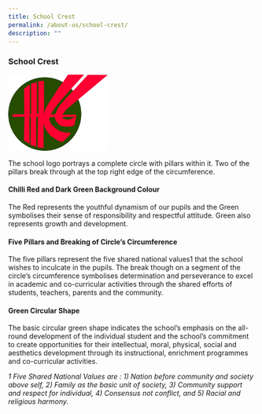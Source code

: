 ```yaml
---
title: School Crest
permalink: /about-us/school-crest/
description: ""
---
```

### School Crest

<img src="/images/crest1.png" 
     style="width:40%">

The school logo portrays a complete circle with pillars within it. Two of the pillars break through at the top right edge of the circumference.

  

#### Chilli Red and Dark Green Background Colour

The Red represents the youthful dynamism of our pupils and the Green symbolises their sense of responsibility and respectful attitude. Green also represents growth and development.

  

#### Five Pillars and Breaking of Circle’s Circumference

The five pillars represent the five shared national values1 that the school wishes to inculcate in the pupils. The break though on a segment of the circle’s circumference symbolises determination and perseverance to excel in academic and co-curricular activities through the shared efforts of students, teachers, parents and the community.

  

#### Green Circular Shape

The basic circular green shape indicates the school’s emphasis on the all-round development of the individual student and the school’s commitment to create opportunities for their intellectual, moral, physical, social and aesthetics development through its instructional, enrichment programmes and co-curricular activities.

*1 Five Shared National Values are : 1) Nation before community and society above self, 2) Family as the basic unit of society, 3) Community support and respect for individual, 4) Consensus not conflict, and 5) Racial and religious harmony.*